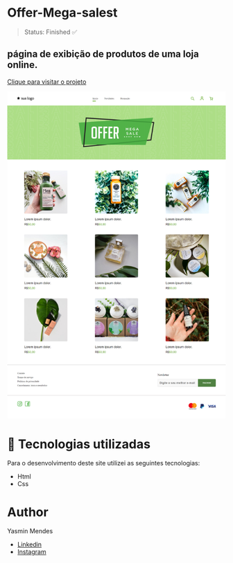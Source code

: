 # Offer-Mega-salest
> Status: Finished ✅

## página de exibição de produtos de uma loja online.
<a href="https://offer-mega-salest.netlify.app/"> Clique para visitar o projeto </a>
<div>
 <img src= "https://github.com/yasminmendes487/Offer-Mega-salest/blob/main/design/PREVIEW.png">
 
</div>


# 💼 Tecnologias utilizadas
Para o desenvolvimento deste site utilizei as seguintes tecnologias:

+ Html
+ Css


# Author

Yasmin Mendes

+ <a href="https://www.linkedin.com/in/yasmin-mendes-b58a64258/">Linkedin</a>
+ <a href="https://www.instagram.com/yasminnemendes/">Instagram</a>
